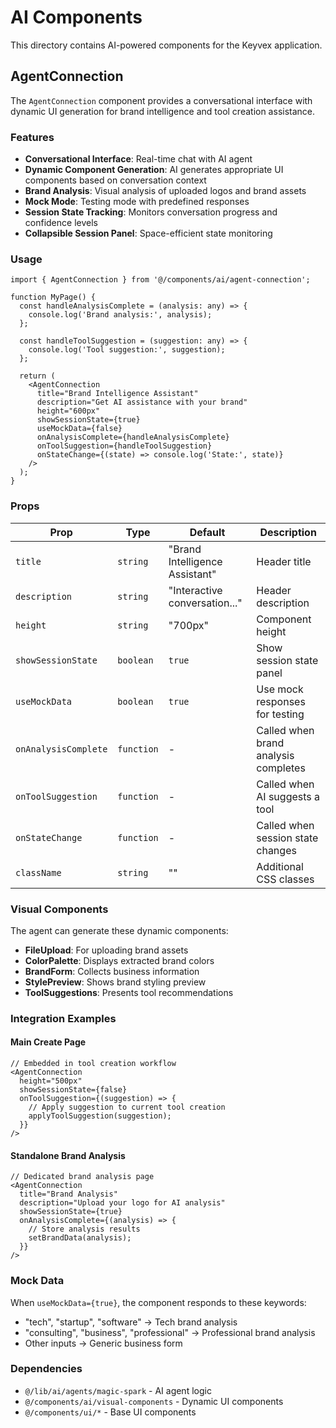 # AI Components

This directory contains AI-powered components for the Keyvex application.

## AgentConnection

The `AgentConnection` component provides a conversational interface with dynamic UI generation for brand intelligence and tool creation assistance.

### Features

- **Conversational Interface**: Real-time chat with AI agent
- **Dynamic Component Generation**: AI generates appropriate UI components based on conversation context
- **Brand Analysis**: Visual analysis of uploaded logos and brand assets
- **Mock Mode**: Testing mode with predefined responses
- **Session State Tracking**: Monitors conversation progress and confidence levels
- **Collapsible Session Panel**: Space-efficient state monitoring

### Usage

```tsx
import { AgentConnection } from '@/components/ai/agent-connection';

function MyPage() {
  const handleAnalysisComplete = (analysis: any) => {
    console.log('Brand analysis:', analysis);
  };

  const handleToolSuggestion = (suggestion: any) => {
    console.log('Tool suggestion:', suggestion);
  };

  return (
    <AgentConnection
      title="Brand Intelligence Assistant"
      description="Get AI assistance with your brand"
      height="600px"
      showSessionState={true}
      useMockData={false}
      onAnalysisComplete={handleAnalysisComplete}
      onToolSuggestion={handleToolSuggestion}
      onStateChange={(state) => console.log('State:', state)}
    />
  );
}
```

### Props

| Prop | Type | Default | Description |
|------|------|---------|-------------|
| `title` | `string` | "Brand Intelligence Assistant" | Header title |
| `description` | `string` | "Interactive conversation..." | Header description |
| `height` | `string` | "700px" | Component height |
| `showSessionState` | `boolean` | `true` | Show session state panel |
| `useMockData` | `boolean` | `true` | Use mock responses for testing |
| `onAnalysisComplete` | `function` | - | Called when brand analysis completes |
| `onToolSuggestion` | `function` | - | Called when AI suggests a tool |
| `onStateChange` | `function` | - | Called when session state changes |
| `className` | `string` | "" | Additional CSS classes |

### Visual Components

The agent can generate these dynamic components:

- **FileUpload**: For uploading brand assets
- **ColorPalette**: Displays extracted brand colors
- **BrandForm**: Collects business information
- **StylePreview**: Shows brand styling preview
- **ToolSuggestions**: Presents tool recommendations

### Integration Examples

#### Main Create Page
```tsx
// Embedded in tool creation workflow
<AgentConnection
  height="500px"
  showSessionState={false}
  onToolSuggestion={(suggestion) => {
    // Apply suggestion to current tool creation
    applyToolSuggestion(suggestion);
  }}
/>
```

#### Standalone Brand Analysis
```tsx
// Dedicated brand analysis page
<AgentConnection
  title="Brand Analysis"
  description="Upload your logo for AI analysis"
  showSessionState={true}
  onAnalysisComplete={(analysis) => {
    // Store analysis results
    setBrandData(analysis);
  }}
/>
```

### Mock Data

When `useMockData={true}`, the component responds to these keywords:
- "tech", "startup", "software" → Tech brand analysis
- "consulting", "business", "professional" → Professional brand analysis
- Other inputs → Generic business form

### Dependencies

- `@/lib/ai/agents/magic-spark` - AI agent logic
- `@/components/ai/visual-components` - Dynamic UI components
- `@/components/ui/*` - Base UI components 
